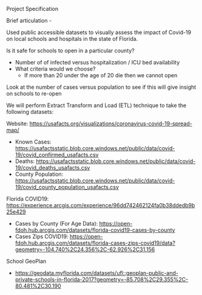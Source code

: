 Project Specification

Brief articulation - 

Used public accessible datasets to visually assess the impact of Covid-19 on local schools and hospitals in the state of Florida.


Is it safe for schools to open in a particular county?
- Number of of infected versus hospitalization / ICU bed availability
- What criteria would we choose? 
	+ If more than 20 under the age of 20 die then we cannot open


Look at the number of cases versus population to see if this will give insight on schools to re-open

We will perform Extract Transform and Load (ETL) technique to take the following datasets:


Website: https://usafacts.org/visualizations/coronavirus-covid-19-spread-map/
- Known Cases: https://usafactsstatic.blob.core.windows.net/public/data/covid-19/covid_confirmed_usafacts.csv
- Deaths: https://usafactsstatic.blob.core.windows.net/public/data/covid-19/covid_deaths_usafacts.csv
- County Population: https://usafactsstatic.blob.core.windows.net/public/data/covid-19/covid_county_population_usafacts.csv


Florida COVID19: https://experience.arcgis.com/experience/96dd742462124fa0b38ddedb9b25e429
- Cases by County (For Age Data): https://open-fdoh.hub.arcgis.com/datasets/florida-covid19-cases-by-county
- Cases Zips COVID19: https://open-fdoh.hub.arcgis.com/datasets/florida-cases-zips-covid19/data?geometry=-104.740%2C24.356%2C-62.926%2C31.156

School GeoPlan
- https://geodata.myflorida.com/datasets/ufl::geoplan-public-and-private-schools-in-florida-2017?geometry=-85.708%2C29.355%2C-80.481%2C30.190
